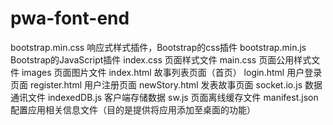# pwa-font-end
bootstrap.min.css  响应式样式插件，Bootstrap的css插件
bootstrap.min.js   Bootstrap的JavaScript插件
index.css         页面样式文件
main.css          页面公用样式文件
images            页面图片文件
index.html        故事列表页面（首页）
login.html        用户登录页面
register.html     用户注册页面
newStory.html     发表故事页面
socket.io.js      数据通讯文件
indexedDB.js      客户端存储数据
sw.js             页面离线缓存文件
manifest.json     配置应用相关信息文件（目的是提供将应用添加至桌面的功能）


